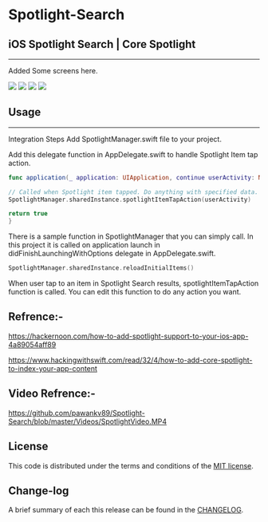 
Spotlight-Search
=========

## iOS Spotlight Search | Core Spotlight
------------
 Added Some screens here.
 

![](https://github.com/pawankv89/Spotlight-Search/blob/master/images/screen_0.png)
![](https://github.com/pawankv89/Spotlight-Search/blob/master/images/screen_1.PNG)
![](https://github.com/pawankv89/Spotlight-Search/blob/master/images/screen_2.PNG)
![](https://github.com/pawankv89/Spotlight-Search/blob/master/images/screen_3.PNG)


## Usage
------------
 
Integration Steps
Add SpotlightManager.swift file to your project.

Add this delegate function in AppDelegate.swift to handle Spotlight Item tap action.

```swift
func application(_ application: UIApplication, continue userActivity: NSUserActivity, restorationHandler: @escaping ([Any]?) -> Void) -> Bool {

// Called when Spotlight item tapped. Do anything with specified data.
SpotlightManager.sharedInstance.spotlightItemTapAction(userActivity)

return true
}
```

There is a sample function in SpotlightManager that you can simply call. In this project it is called on application launch in didFinishLaunchingWithOptions delegate in AppDelegate.swift.

```swift
SpotlightManager.sharedInstance.reloadInitialItems()
```

When user tap to an item in Spotlight Search results, spotlightItemTapAction function is called. You can edit this function to do any action you want.

## Refrence:-
https://hackernoon.com/how-to-add-spotlight-support-to-your-ios-app-4a89054aff89

https://www.hackingwithswift.com/read/32/4/how-to-add-core-spotlight-to-index-your-app-content

## Video Refrence:-
https://github.com/pawankv89/Spotlight-Search/blob/master/Videos/SpotlightVideo.MP4

## License

This code is distributed under the terms and conditions of the [MIT license](LICENSE).

## Change-log

A brief summary of each this release can be found in the [CHANGELOG](CHANGELOG.mdown). 
